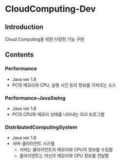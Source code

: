 # CloudComputing-Dev

## Introduction
Cloud Computing을 위한 다양한 기능 구현
<br>

## Contents

### Performance
* Java ver 1.8
* PC의 메모리와 CPU, 실행 시간 등의 정보를 가져오는 소스

### Performance-JavaSwing
* Java ver 1.8
* PC의 CPU와 메모리 상태를 나타내는 GUI 프로그램

### DistributedComputingSystem
* Java ver 1.8
* 서버-클라이언트 시스템
  * 서버는 클라이언트의 메모리와 CPU의 정보를 수집함
  * 클라이언트는 자신의 메모리와 CPU 정보를 전달함




